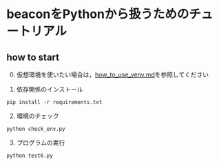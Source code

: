 # beaconをPythonから扱うためのチュートリアル

## how to start

0. 仮想環境を使いたい場合は，[how_to_use_venv.md](docs/venv/how_to_use_venv.md)を参照してください

1. 依存関係のインストール
```
pip install -r requirements.txt
```

2. 環境のチェック
```
python check_env.py
```

3. プログラムの実行
```
python test6.py
